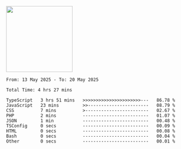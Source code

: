 <img height="180em" src="https://github-readme-stats-eight-theta.vercel.app/api?username=bkundev&show_icons=true&theme=radical&include_all_commits=true&count_private=true"/>
<!--START_SECTION:waka-->

```all_time
From: 13 May 2025 - To: 20 May 2025

Total Time: 4 hrs 27 mins

TypeScript   3 hrs 51 mins   >>>>>>>>>>>>>>>>>>>>>>---   86.78 %
JavaScript   23 mins         >>-----------------------   08.79 %
CSS          7 mins          >------------------------   02.67 %
PHP          2 mins          -------------------------   01.07 %
JSON         1 min           -------------------------   00.48 %
TSConfig     0 secs          -------------------------   00.09 %
HTML         0 secs          -------------------------   00.08 %
Bash         0 secs          -------------------------   00.04 %
Other        0 secs          -------------------------   00.01 %
```

<!--END_SECTION:waka-->
